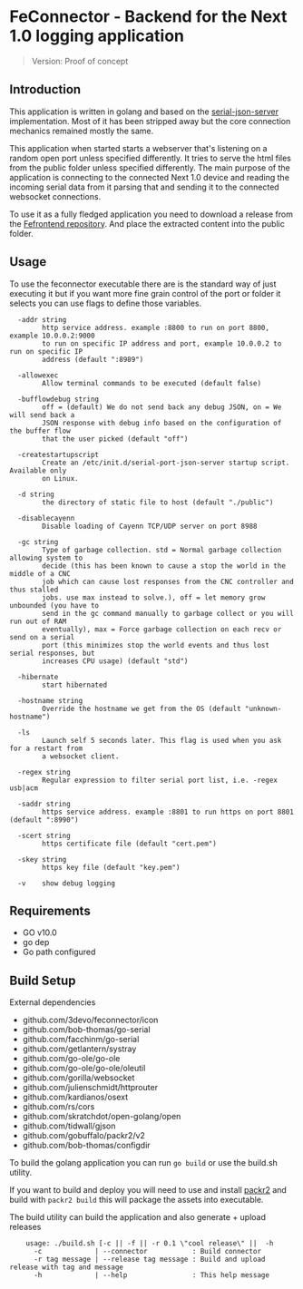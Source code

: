 FeConnector - Backend for the Next 1.0 logging application
======================
 > Version: Proof of concept

## Introduction

This application is written in golang and based on the [serial-json-server](https://github.com/chilipeppr/serial-port-json-server) implementation. Most of it has been stripped away but the core connection mechanics remained mostly the same.

This application when started starts a webserver that's listening on a random open port unless specified differently. It tries to serve the html files from the public folder unless specified differently.
The main purpose of the application is connecting to the connected Next 1.0 device and reading the incoming serial data from it parsing that and sending it to the connected websocket connections.

To use it as a fully fledged application you need to download a release from the [Fefrontend repository](https://github.com/3devo/fefrontend). And place the extracted content into the public folder.

## Usage

To use the feconnector executable there are is the standard way of just executing it but if you want more fine grain control of the port or folder it selects you can use flags to define those variables.

```
  -addr string
        http service address. example :8800 to run on port 8800, example 10.0.0.2:9000
        to run on specific IP address and port, example 10.0.0.2 to run on specific IP
        address (default ":8989")

  -allowexec
        Allow terminal commands to be executed (default false)

  -bufflowdebug string
        off = (default) We do not send back any debug JSON, on = We will send back a
        JSON response with debug info based on the configuration of the buffer flow
        that the user picked (default "off")

  -createstartupscript
        Create an /etc/init.d/serial-port-json-server startup script. Available only
        on Linux.

  -d string
        the directory of static file to host (default "./public")

  -disablecayenn
        Disable loading of Cayenn TCP/UDP server on port 8988

  -gc string
        Type of garbage collection. std = Normal garbage collection allowing system to
        decide (this has been known to cause a stop the world in the middle of a CNC
        job which can cause lost responses from the CNC controller and thus stalled
        jobs. use max instead to solve.), off = let memory grow unbounded (you have to
        send in the gc command manually to garbage collect or you will run out of RAM
        eventually), max = Force garbage collection on each recv or send on a serial
        port (this minimizes stop the world events and thus lost serial responses, but
        increases CPU usage) (default "std")

  -hibernate
        start hibernated

  -hostname string
        Override the hostname we get from the OS (default "unknown-hostname")

  -ls
        Launch self 5 seconds later. This flag is used when you ask for a restart from
        a websocket client.

  -regex string
        Regular expression to filter serial port list, i.e. -regex usb|acm

  -saddr string
        https service address. example :8801 to run https on port 8801 (default ":8990")

  -scert string
        https certificate file (default "cert.pem")

  -skey string
        https key file (default "key.pem")

  -v    show debug logging

```

## Requirements

* GO v10.0
* go dep
* Go path configured

## Build Setup

External dependencies

* github.com/3devo/feconnector/icon
* github.com/bob-thomas/go-serial
* github.com/facchinm/go-serial
* github.com/getlantern/systray
* github.com/go-ole/go-ole
* github.com/go-ole/go-ole/oleutil
* github.com/gorilla/websocket
* github.com/julienschmidt/httprouter
* github.com/kardianos/osext
* github.com/rs/cors
* github.com/skratchdot/open-golang/open
* github.com/tidwall/gjson
* github.com/gobuffalo/packr2/v2
* github.com/bob-thomas/configdir

To build the golang application you can run `go build` or use the build.sh utility.

If you want to build and deploy you will need to use and install [packr2](https://github.com/gobuffalo/packr/tree/master/v2) and build with `packr2 build` this will package the assets into executable.

The build utility can build the application and also generate + upload releases

```
    usage: ./build.sh [-c || -f || -r 0.1 \"cool release\" ||  -h
      -c             | --connector           : Build connector
      -r tag message | --release tag message : Build and upload release with tag and message
      -h             | --help                : This help message
```
